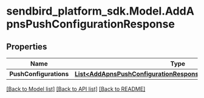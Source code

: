 
# sendbird_platform_sdk.Model.AddApnsPushConfigurationResponse

## Properties

Name | Type | Description | Notes
------------ | ------------- | ------------- | -------------
**PushConfigurations** | [**List&lt;AddApnsPushConfigurationResponsePushConfigurationsInner&gt;**](AddApnsPushConfigurationResponsePushConfigurationsInner.md) |  | [optional] 

[[Back to Model list]](../README.md#documentation-for-models)
[[Back to API list]](../README.md#documentation-for-api-endpoints)
[[Back to README]](../README.md)

